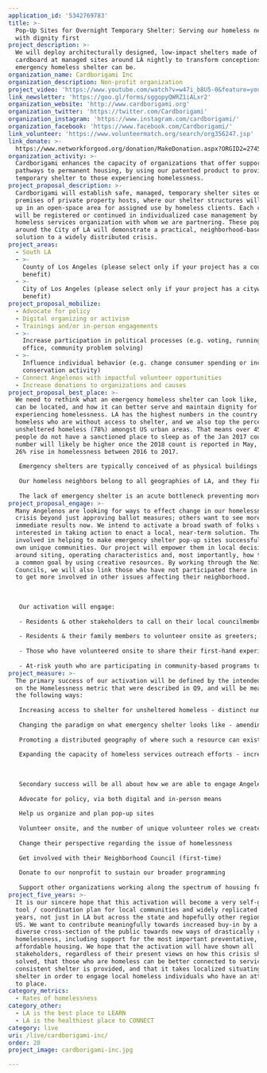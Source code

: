 ```yaml
---
application_id: '5342769783'
title: >-
  Pop-Up Sites for Overnight Temporary Shelter: Serving our homeless neighbors
  with dignity first
project_description: >-
  We will deploy architecturally designed, low-impact shelters made of treated
  cardboard at managed sites around LA nightly to transform conceptions of what
  emergency homeless shelter can be.
organization_name: Cardborigami Inc
organization_description: Non-profit organization
project_video: 'https://www.youtube.com/watch?v=w47i_b8U5-0&feature=youtu.be'
link_newsletter: 'https://goo.gl/forms/sggopyQWRZ1iALxr2'
organization_website: 'http://www.cardborigami.org'
organization_twitter: 'https://twitter.com/Cardborigami'
organization_instagram: 'https://www.instagram.com/cardborigami/'
organization_facebook: 'https://www.facebook.com/Cardborigami/'
link_volunteer: 'https://www.volunteermatch.org/search/org356247.jsp'
link_donate: >-
  https://www.networkforgood.org/donation/MakeDonation.aspx?ORGID2=274595299&vlrStratCode=0%2fpkJT3z6iyu5unnFJnwk2HH1cBRncsVez76VtujapWXgJekb98%2fc0DhcUobzPOn
organization_activity: >-
  Cardborigami enhances the capacity of organizations that offer supportive
  pathways to permanent housing, by using our patented product to provide
  temporary shelter to those experiencing homelessness.
project_proposal_description: >-
  Cardborigami will establish safe, managed, temporary shelter sites on secured
  premises of private property hosts, where our shelter structures will be set
  up in an open-space area for assigned use by homeless clients. Each client
  will be registered or continued in individualized case management by the local
  homeless services organization with whom we are partnering. These pop-ups
  around the City of LA will demonstrate a practical, neighborhood-based
  solution to a widely distributed crisis.
project_areas:
  - South LA
  - >-
    County of Los Angeles (please select only if your project has a countywide
    benefit)
  - >-
    City of Los Angeles (please select only if your project has a citywide
    benefit)
project_proposal_mobilize:
  - Advocate for policy
  - Digital organizing or activism
  - Trainings and/or in-person engagements
  - >-
    Increase participation in political processes (e.g. voting, running for
    office, community problem solving)
  - >-
    Influence individual behavior (e.g. change consumer spending or increase
    conservation activity)
  - Connect Angelenos with impactful volunteer opportunities
  - Increase donations to organizations and causes
project_proposal_best_place: >-
  We need to rethink what an emergency homeless shelter can look like, where it
  can be located, and how it can better serve and maintain dignity for those
  experiencing homelessness. LA has the highest numbers in the country of
  homeless who are without access to shelter, and we also top the percentage of
  unsheltered homeless (78%) amongst US urban areas. That means over 45,000
  people do not have a sanctioned place to sleep as of the Jan 2017 count; the
  number will likely be higher once the 2018 count is reported in May, given the
  26% rise in homelessness between 2016 to 2017.
   
   Emergency shelters are typically conceived of as physical buildings within which people are aggregated into open sleeping arrangements. Two main problems of this approach are: traditional brick-and-mortar facilities cannot be built or converted fast enough to meet the urgent need, and grouping strangers into such an environment can elevate anxieties. Instead of limiting the format of such shelter to permanent structures, our activation reimagines what we can do with existing outdoor lots that can serve multiple purposes, including for very temporary and quickly deployable shelter. The Cardborigamis will also give clients a sense of private space that will reinforce their well-being while a part of the collective site.
   
   Our homeless neighbors belong to all geographies of LA, and they find places to sleep wherever they can, often in areas that are familiar to them. It’s crucial for us to recognize that the need for emergency shelter is dispersed, and concentrating services or resources in a few spots that are hard to reach or require transportation to is not the answer. As reliable access to shelter is top priority for someone to transition off the streets, locating shelter pop-ups closer to where the homeless already are, rather than moving them to far, unfamiliar places, ensures a higher likelihood of them progressing with services. With our no-lasting-trace footprint, Cardborigami will empower neighborhoods with our shelters and joint planning to show that creating a shelter site does not need to be a long-term capital commitment for a what should be a temporary state. This approach also allows for siting that is much more responsive and flexible to changes in demand.
   
   The lack of emergency shelter is an acute bottleneck preventing more homeless from being connected with needed services. Further, what legal shelter is available often has preset limits for who they can accept and how many, based on gender, life stage and official funding allocations of beds for various sub-populations. This type of planning is heavily weighted in infrastructure and cannot adjust to the dynamic conditions or demographics of homelessness. Our activation will increase the efficient use of outreach workers by creating new locations where they can do intakes & assessments for the countywide Coordinated Entry System, while reducing disruptions that unsheltered folks experience with street sweeps.
project_proposal_engage: >-
  Many Angelenos are looking for ways to effect change in our homelessness
  crisis beyond just approving ballot measures; others want to see more
  immediate results now. We intend to activate a broad swath of folks who are
  interested in taking action to enact a local, near-term solution. They will be
  involved in helping to make emergency shelter pop-up sites successful in their
  own unique communities. Our project will empower them in local decision-making
  around siting, operating characteristics and, most importantly, how to realize
  a common goal by using creative resources. By working through the Neighborhood
  Councils, we will also link those who have not participated there in the past
  to get more involved in other issues affecting their neighborhood. 
   
   
   
   Our activation will engage:
   
   - Residents & other stakeholders to call on their local councilmembers and relevant public agencies, such as Planning and Fire, to voice support for policy changes that would allow the implementation of outdoor solutions
   
   - Residents & their family members to volunteer onsite as greeters; monitors; intake assistants; storage helpers and other light functions
   
   - Those who have volunteered onsite to share their first-hand experiences interfacing with homeless guests to educate fellow community members about their stories, and create support for long-term solutions
   
   - At-risk youth who are participating in community-based programs to work in paid internships assembling the Cardborigamis for shelter site use
project_measure: >-
  The primary success of our activation will be defined by the intended impacts
  on the Homelessness metric that were described in Q9, and will be measured in
  the following ways:
   
   Increasing access to shelter for unsheltered homeless - distinct number of individuals who did not have a regular, sanctioned place to sleep before coming to a pop-up
   
   Changing the paradigm on what emergency shelter looks like - amending the applicable municipal standards to account for outdoor solutions, and proving our site operations are compliant
   
   Promoting a distributed geography of where such a resource can exist - our ability to create pop-ups in places where emergency shelter did not exist, especially locations that are prohibitive to easy transit
   
   Expanding the capacity of homeless services outreach efforts - increases in new intakes and rates of follow-up for those already enrolled in system
   
   
   
   Secondary success will be all about how we are able to engage Angelenos in the 2-yr activation. We will document and measure how effective we have been at mobilizing folks to:
   
   Advocate for policy, via both digital and in-person means
   
   Help us organize and plan pop-up sites
   
   Volunteer onsite, and the number of unique volunteer roles we create at each site
   
   Change their perspective regarding the issue of homelessness
   
   Get involved with their Neighborhood Council (first-time)
   
   Donate to our nonprofit to sustain our broader programming
   
   Support other organizations working along the spectrum of housing for the homeless
project_five_years: >-
  It is our sincere hope that this activation will become a very self-generating
  tool / coordination plan for local communities and widely replicated in 5
  years, not just in LA but across the state and hopefully other regions in the
  US. We want to contribute meaningfully towards increased buy-in by a large and
  diverse cross-section of the public towards new ways of drastically reducing
  homelessness, including support for the most important preventative, more
  affordable housing. We hope that the activation will have shown all
  stakeholders, regardless of their present views on how this crisis should be
  solved, that those who are homeless can be better connected to services when
  consistent shelter is provided, and that it takes localized situating of that
  shelter in order to engage local homeless individuals who have an attachment
  to place.
category_metrics:
  - Rates of homelessness
category_other:
  - LA is the best place to LEARN
  - LA is the healthiest place to CONNECT
category: live
uri: /live/cardborigami-inc/
order: 28
project_image: cardborigami-inc.jpg

---
```

